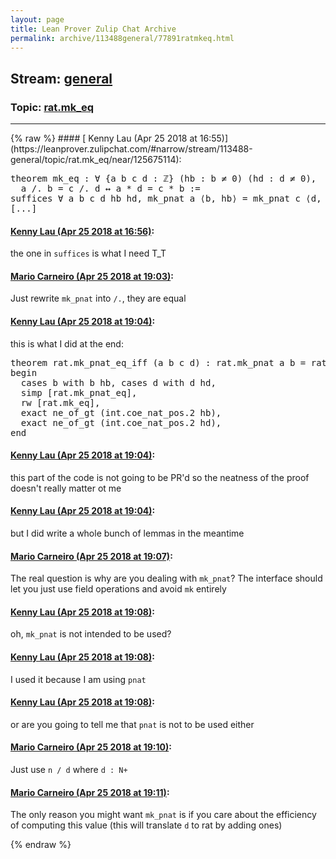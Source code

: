 ```yaml
---
layout: page
title: Lean Prover Zulip Chat Archive 
permalink: archive/113488general/77891ratmkeq.html
---
```


## Stream: [general](https://leanprover-community.github.io/archive/113488general/index.html)
### Topic: [rat.mk_eq](https://leanprover-community.github.io/archive/113488general/77891ratmkeq.html)

---

<base href="https://leanprover.zulipchat.com">
{% raw %}
#### [ Kenny Lau (Apr 25 2018 at 16:55)](https://leanprover.zulipchat.com/#narrow/stream/113488-general/topic/rat.mk_eq/near/125675114):
<div class="codehilite"><pre><span></span><span class="kn">theorem</span> <span class="n">mk_eq</span> <span class="o">:</span> <span class="bp">∀</span> <span class="o">{</span><span class="n">a</span> <span class="n">b</span> <span class="n">c</span> <span class="n">d</span> <span class="o">:</span> <span class="bp">ℤ</span><span class="o">}</span> <span class="o">(</span><span class="n">hb</span> <span class="o">:</span> <span class="n">b</span> <span class="bp">≠</span> <span class="mi">0</span><span class="o">)</span> <span class="o">(</span><span class="n">hd</span> <span class="o">:</span> <span class="n">d</span> <span class="bp">≠</span> <span class="mi">0</span><span class="o">),</span>
  <span class="n">a</span> <span class="bp">/.</span> <span class="n">b</span> <span class="bp">=</span> <span class="n">c</span> <span class="bp">/.</span> <span class="n">d</span> <span class="bp">↔</span> <span class="n">a</span> <span class="bp">*</span> <span class="n">d</span> <span class="bp">=</span> <span class="n">c</span> <span class="bp">*</span> <span class="n">b</span> <span class="o">:=</span>
<span class="n">suffices</span> <span class="bp">∀</span> <span class="n">a</span> <span class="n">b</span> <span class="n">c</span> <span class="n">d</span> <span class="n">hb</span> <span class="n">hd</span><span class="o">,</span> <span class="n">mk_pnat</span> <span class="n">a</span> <span class="bp">⟨</span><span class="n">b</span><span class="o">,</span> <span class="n">hb</span><span class="bp">⟩</span> <span class="bp">=</span> <span class="n">mk_pnat</span> <span class="n">c</span> <span class="bp">⟨</span><span class="n">d</span><span class="o">,</span> <span class="n">hd</span><span class="bp">⟩</span> <span class="bp">↔</span> <span class="n">a</span> <span class="bp">*</span> <span class="n">d</span> <span class="bp">=</span> <span class="n">c</span> <span class="bp">*</span> <span class="n">b</span><span class="o">,</span>
<span class="o">[</span><span class="bp">...</span><span class="o">]</span>
</pre></div>

#### [ Kenny Lau (Apr 25 2018 at 16:56)](https://leanprover.zulipchat.com/#narrow/stream/113488-general/topic/rat.mk_eq/near/125675152):
<p>the one in <code>suffices</code> is what I need T_T</p>

#### [ Mario Carneiro (Apr 25 2018 at 19:03)](https://leanprover.zulipchat.com/#narrow/stream/113488-general/topic/rat.mk_eq/near/125680601):
<p>Just rewrite <code>mk_pnat</code> into <code>/.</code>, they are equal</p>

#### [ Kenny Lau (Apr 25 2018 at 19:04)](https://leanprover.zulipchat.com/#narrow/stream/113488-general/topic/rat.mk_eq/near/125680649):
<p>this is what I did at the end:</p>
<div class="codehilite"><pre><span></span><span class="kn">theorem</span> <span class="n">rat</span><span class="bp">.</span><span class="n">mk_pnat_eq_iff</span> <span class="o">(</span><span class="n">a</span> <span class="n">b</span> <span class="n">c</span> <span class="n">d</span><span class="o">)</span> <span class="o">:</span> <span class="n">rat</span><span class="bp">.</span><span class="n">mk_pnat</span> <span class="n">a</span> <span class="n">b</span> <span class="bp">=</span> <span class="n">rat</span><span class="bp">.</span><span class="n">mk_pnat</span> <span class="n">c</span> <span class="n">d</span> <span class="bp">↔</span> <span class="n">a</span> <span class="bp">*</span> <span class="n">d</span> <span class="bp">=</span> <span class="n">c</span> <span class="bp">*</span> <span class="n">b</span> <span class="o">:=</span>
<span class="k">begin</span>
  <span class="n">cases</span> <span class="n">b</span> <span class="k">with</span> <span class="n">b</span> <span class="n">hb</span><span class="o">,</span> <span class="n">cases</span> <span class="n">d</span> <span class="k">with</span> <span class="n">d</span> <span class="n">hd</span><span class="o">,</span>
  <span class="n">simp</span> <span class="o">[</span><span class="n">rat</span><span class="bp">.</span><span class="n">mk_pnat_eq</span><span class="o">],</span>
  <span class="n">rw</span> <span class="o">[</span><span class="n">rat</span><span class="bp">.</span><span class="n">mk_eq</span><span class="o">],</span>
  <span class="n">exact</span> <span class="n">ne_of_gt</span> <span class="o">(</span><span class="n">int</span><span class="bp">.</span><span class="n">coe_nat_pos</span><span class="bp">.</span><span class="mi">2</span> <span class="n">hb</span><span class="o">),</span>
  <span class="n">exact</span> <span class="n">ne_of_gt</span> <span class="o">(</span><span class="n">int</span><span class="bp">.</span><span class="n">coe_nat_pos</span><span class="bp">.</span><span class="mi">2</span> <span class="n">hd</span><span class="o">),</span>
<span class="kn">end</span>
</pre></div>

#### [ Kenny Lau (Apr 25 2018 at 19:04)](https://leanprover.zulipchat.com/#narrow/stream/113488-general/topic/rat.mk_eq/near/125680667):
<p>this part of the code is not going to be PR'd so the neatness of the proof doesn't really matter ot me</p>

#### [ Kenny Lau (Apr 25 2018 at 19:04)](https://leanprover.zulipchat.com/#narrow/stream/113488-general/topic/rat.mk_eq/near/125680671):
<p>but I did write a whole bunch of lemmas in the meantime</p>

#### [ Mario Carneiro (Apr 25 2018 at 19:07)](https://leanprover.zulipchat.com/#narrow/stream/113488-general/topic/rat.mk_eq/near/125680795):
<p>The real question is why are you dealing with <code>mk_pnat</code>? The interface should let you just use field operations and avoid <code>mk</code> entirely</p>

#### [ Kenny Lau (Apr 25 2018 at 19:08)](https://leanprover.zulipchat.com/#narrow/stream/113488-general/topic/rat.mk_eq/near/125680800):
<p>oh, <code>mk_pnat</code> is not intended to be used?</p>

#### [ Kenny Lau (Apr 25 2018 at 19:08)](https://leanprover.zulipchat.com/#narrow/stream/113488-general/topic/rat.mk_eq/near/125680838):
<p>I used it because I am using <code>pnat</code></p>

#### [ Kenny Lau (Apr 25 2018 at 19:08)](https://leanprover.zulipchat.com/#narrow/stream/113488-general/topic/rat.mk_eq/near/125680843):
<p>or are you going to tell me that <code>pnat</code> is not to be used either</p>

#### [ Mario Carneiro (Apr 25 2018 at 19:10)](https://leanprover.zulipchat.com/#narrow/stream/113488-general/topic/rat.mk_eq/near/125680914):
<p>Just use <code>n / d</code> where <code>d : N+</code></p>

#### [ Mario Carneiro (Apr 25 2018 at 19:11)](https://leanprover.zulipchat.com/#narrow/stream/113488-general/topic/rat.mk_eq/near/125680991):
<p>The only reason you might want <code>mk_pnat</code> is if you care about the efficiency of computing this value (this will translate <code>d</code> to rat by adding ones)</p>


{% endraw %}
